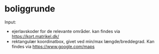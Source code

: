 # boliggrunde
Input:
- ejerlavskoder for de relevante områder. kan findes via https://kort.matrikel.dk/
- rektangulær koordinatbox, givet ved min/max længde/breddegrad. Kan findes via https://www.google.com/maps
